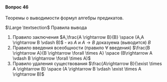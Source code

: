 #### Вопрос 46

Теоремы о выводимости формул алгебры предикатов.

$\Large \textsection$ Правила вывода 

1) Правило заключения $A,\frac{A \rightarrow B}{B} \space (A,A \rightarrow B \vdash B)$ - из $A$ и $A \rightarrow B$ доказуема (выводится) $B$
2) Правило введения всеобщности (правило $\forall$ введения) $\frac{B \rightarrow A}{B \rightarrow \forall \times A} \space (B\rightarrow A \vdash B \rightarrow \forall \times A)$
3) Правило удаления существования $\frac{A\rightarrow B}{\exist \times A \rightarrow B} \space (A \rightarrow B \vdash \exist \times A \rightarrow B)$